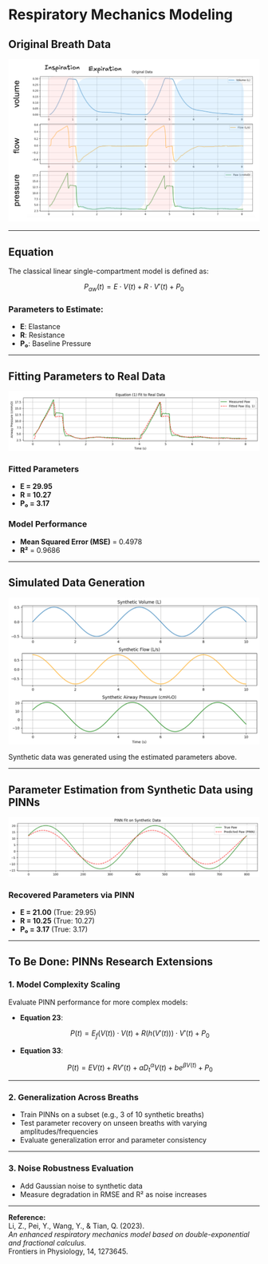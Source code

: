 # Respiratory Mechanics Modeling


## Original Breath Data

![Original Breath](https://github.com/ashhadulislam/PINNs2025/blob/main/docs/figs/OriginalBreaths.png)

---

## Equation

The classical linear single-compartment model is defined as:

$$
P_{aw}(t) = E \cdot V(t) + R \cdot V'(t) + P_0
$$

### Parameters to Estimate:
- **E**: Elastance  
- **R**: Resistance  
- **P₀**: Baseline Pressure  

---

## Fitting Parameters to Real Data

![Real vs Fitted Pressure](https://github.com/ashhadulislam/PINNs2025/blob/main/docs/figs/FittingParams.png)

### Fitted Parameters
- **E = 29.95**  
- **R = 10.27**  
- **P₀ = 3.17**

### Model Performance
- **Mean Squared Error (MSE)** = 0.4978  
- **R²** = 0.9686

---

## Simulated Data Generation

![Synthetic data](https://github.com/ashhadulislam/PINNs2025/blob/main/docs/figs/SimulatedBreaths.png)

Synthetic data was generated using the estimated parameters above.

---

## Parameter Estimation from Synthetic Data using PINNs

![PINN output vs synthetic data](https://github.com/ashhadulislam/PINNs2025/blob/main/docs/figs/EstimatedParamsonSimBreaths.png)

### Recovered Parameters via PINN
- **E = 21.00** (True: 29.95)  
- **R = 10.25** (True: 10.27)  
- **P₀ = 3.17** (True: 3.17)

---

## To Be Done: PINNs Research Extensions

### 1. Model Complexity Scaling
Evaluate PINN performance for more complex models:

- **Equation 23**:

  $$
  P(t) = E_f(V(t)) \cdot V(t) + R(h(V'(t))) \cdot V'(t) + P_0
  $$

- **Equation 33**:

  $$
  P(t) = EV(t) + RV'(t) + aD_t^\alpha V(t) + b e^{\beta V(t)} + P_0
  $$

---

### 2. Generalization Across Breaths

- Train PINNs on a subset (e.g., 3 of 10 synthetic breaths)  
- Test parameter recovery on unseen breaths with varying amplitudes/frequencies  
- Evaluate generalization error and parameter consistency

---

### 3. Noise Robustness Evaluation

- Add Gaussian noise to synthetic data  
- Measure degradation in RMSE and R² as noise increases

---

**Reference:**  
Li, Z., Pei, Y., Wang, Y., & Tian, Q. (2023).  
*An enhanced respiratory mechanics model based on double-exponential and fractional calculus.*  
Frontiers in Physiology, 14, 1273645.


